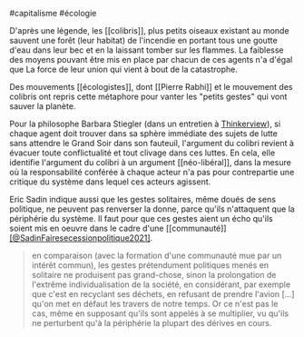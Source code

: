 

#capitalisme #écologie

D'après une légende, les [[colibris]], plus petits oiseaux existant au monde sauvent une forêt (leur habitat) de l'incendie en portant tous une goutte d'eau dans leur bec et en la laissant tomber sur les flammes. La faiblesse des moyens pouvant être mis en place par chacun de ces agents n'a d'égal que La force de leur union qui vient à bout de la catastrophe. 

Des mouvements [[écologistes]], dont [[Pierre Rabhi]] et le mouvement des colibris ont repris cette métaphore pour vanter les "petits gestes" qui vont sauver la planète. 

Pour la philosophe Barbara Stiegler (dans un entretien à [Thinkerview](https://youtu.be/cIjbLK3w5Ks?t=1043)), si chaque agent doit trouver dans sa sphère immédiate des sujets de lutte sans attendre le Grand Soir dans son fauteuil, l'argument du colibri revient à évacuer toute conflictualité et tout clivage dans ces luttes. En cela, elle identifie l'argument du colibri à un argument [[néo-libéral]], dans la mesure où la responsabilité conférée à chaque acteur n'a pas pour contrepartie une critique du système dans lequel ces acteurs agissent. 

Eric Sadin indique aussi que les gestes solitaires, même doués de sens politique, ne peuvent pas renverser la donne, parce qu'ils n'attaquent que la périphérie du système. Il faut pour que ces gestes aient un écho qu'ils soient mis en oeuvre dans le cadre d'une [[communauté]][[@SadinFairesecessionpolitique2021]](p32). 

> en comparaison (avec la formation d'une communauté mue par un intérêt commun), les gestes prétendument politiques menés en solitaire ne produisent pas grand-chose, sinon la prolongation de l'extrême individualisation de la société, en considérant, par exemple que c'est en recyclant ses déchets, en refusant de prendre l'avion [...] qu'on met en défaut les travers de notre temps. Or ce n'est pas le cas, même  en supposant qu'ils sont appelés à se multiplier, vu qu'ils ne perturbent qu'à la périphérie la plupart des dérives en cours. 
